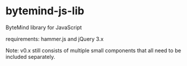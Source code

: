 # bytemind-js-lib
ByteMind library for JavaScript

requirements: hammer.js and jQuery 3.x

Note: v0.x still consists of multiple small components that all need to be included separately.
